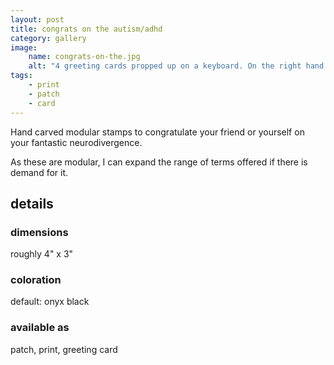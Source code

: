 ```yaml
---
layout: post
title: congrats on the autism/adhd
category: gallery
image: 
    name: congrats-on-the.jpg
    alt: "4 greeting cards propped up on a keyboard. On the right hand side, two cards read 'Congrats on the Autism'; one in rainbow ink and one in black ink with a glittery gold shadow. On the left, two cards read 'Congrats on the ADHD'; one in red and one in black, both with glittery pink shadows."
tags:
    - print
    - patch
    - card
---
```


Hand carved modular stamps to congratulate your friend or yourself on your fantastic neurodivergence.

As these are modular, I can expand the range of terms offered if there is demand for it.

## details

### dimensions

roughly 4" x 3"

### coloration

default: onyx black

### available as

patch, print, greeting card
